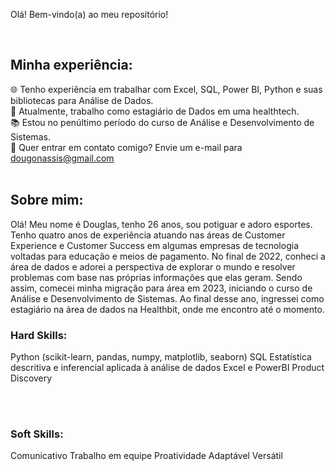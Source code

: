 Olá! Bem-vindo(a) ao meu repositório!

<br>

## Minha experiência:

🌐 Tenho experiência em trabalhar com Excel, SQL, Power BI, Python e suas bibliotecas para Análise de Dados. <br>
🎲 Atualmente, trabalho como estagiário de Dados em uma healthtech.  <br>
📚 Estou no penúltimo período do curso de Análise e Desenvolvimento de Sistemas. <br>
📧 Quer entrar em contato comigo? Envie um e-mail para dougonassis@gmail.com <br>
<br>

## Sobre mim:

Olá! Meu nome é Douglas, tenho 26 anos, sou potiguar e adoro esportes. Tenho quatro anos de experiência atuando nas áreas de Customer Experience e Customer Success em algumas empresas de tecnologia voltadas para educação e meios de pagamento. No final de 2022, conheci a área de dados e adorei a perspectiva de explorar o mundo e resolver problemas com base nas próprias informações que elas geram. Sendo assim, comecei minha migração para área em 2023, iniciando o curso de Análise e Desenvolvimento de Sistemas. Ao final desse ano, ingressei como estagiário na área de dados na Healthbit, onde me encontro até o momento. <br>

### Hard Skills:

Python (scikit-learn, pandas, numpy, matplotlib, seaborn)
SQL
Estatística descritiva e inferencial aplicada à análise de dados
Excel e PowerBI
Product Discovery

<br>
<br>

### Soft Skills:

Comunicativo
Trabalho em equipe
Proatividade
Adaptável
Versátil
<br>
<br>
